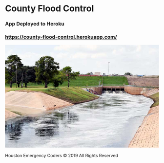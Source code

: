 # County Flood Control

### App Deployed to Heroku 
### https://county-flood-control.herokuapp.com/

![hcfcd.org](static/img/reservoirs.jpg)

Houston Emergency Coders © 2019 All Rights Reserved
